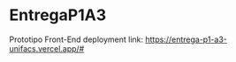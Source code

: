 # EntregaP1A3
 Prototipo Front-End
 deployment
 link:
 https://entrega-p1-a3-unifacs.vercel.app/#
 

